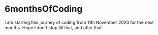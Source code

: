 # 6monthsOfCoding
I am starting this journey of coding from 11th November 2020 for the next months. Hope I don't stop till that, and after that.
